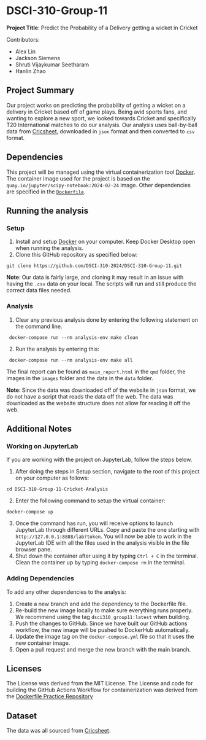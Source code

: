 # DSCI-310-Group-11
**Project Title**: Predict the Probability of a Delivery getting a wicket in Cricket

Contributors: 

- Alex Lin
- Jackson Siemens
- Shruti Vijaykumar Seetharam
- Hanlin Zhao

## Project Summary

Our project works on predicting the probability of getting a wicket on a delivery in Cricket based off of game plays. Being avid sports fans, and wanting to explore a new sport, we looked towards Cricket and specifically T20 International matches to do our analysis. Our analysis uses ball-by-ball data from [Cricsheet](https://cricsheet.org/), downloaded in `json` format and then converted to `csv` format. 

## Dependencies

This project will be managed using the virtual containerization tool [Docker](https://www.docker.com/). The container image used for the project is based on the `quay.io/jupyter/scipy-notebook:2024-02-24` image. Other dependencies are specified in the [`Dockerfile`](https://github.com/DSCI-310-2024/DSCI-310-Group-11-Cricket-Analysis/blob/main/Dockerfile). 

## Running the analysis

### Setup

1. Install and setup [Docker](https://www.docker.com/) on your computer. Keep Docker Desktop open when running the analysis.
2. Clone this GitHub repository as specified below:

 `git clone https://github.com/DSCI-310-2024/DSCI-310-Group-11.git` 

**Note**: Our data is fairly large, and cloning it may result in an issue with having the `.csv` data on your local. The scripts will run and still produce the correct data files needed. 

### Analysis 

1. Clear any previous analysis done by entering the following statement on the command line.

` docker-compose run --rm analysis-env make clean` 

2. Run the analysis by entering this:

` docker-compose run --rm analysis-env make all` 

The final report can be found as `main_report.html` in the `qmd` folder, the images in the `images` folder and the data in the `data` folder.

**Note**: Since the data was downloaded off of the website in `json` format, we do not have a script that reads the data off the web. The data was downloaded as the website structure does not allow for reading it off the web. 

## Additional Notes

### Working on JupyterLab

If you are working with the project on JupyterLab, follow the steps below. 

1. After doing the steps in Setup section, navigate to the root of this project on your computer as follows:

`cd DSCI-310-Group-11-Cricket-Analysis`

2. Enter the following command to setup the virtual container:

`docker-compose up`

3. Once the command has run, you will receive options to launch JupyterLab through different URLs. Copy and paste the one starting with ` http://127.0.0.1:8888/lab?token`. You will now be able to work in the JupyterLab IDE with all the files used in the analysis visible in the file browser pane.
4. Shut down the container after using it by typing `Ctrl + C` in the terminal.  Clean the container up by typing `docker-compose rm` in the terminal.

### Adding Dependencies

To add any other dependencies to the analysis: 

1. Create a new branch and add the dependency to the Dockerfile file.
2. Re-build the new image locally to make sure everything runs properly. We recommend using the tag `dsci310_group11:latest` when building.
3. Push the changes to GitHub. Since we have built our GitHub actions workflow, the new image will be pushed to DockerHub automatically.
4. Update the image tag on the `docker-compose.yml` file so that it uses the new container image.
5. Open a pull request and merge the new branch with the main branch.


## Licenses
The License was derived from the MIT License. The License and code for building the GitHub Actions Workflow for containerization was derived from the [Dockerfile Practice Repository](https://github.com/ttimbers/dsci310-dockerfile-practice/tree/main)

## Dataset
The data was all sourced from [Cricsheet](https://cricsheet.org/).
